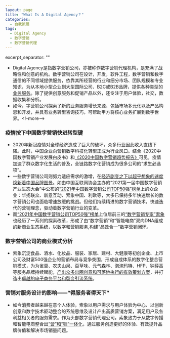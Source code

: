```yaml
---
layout: page
title: "What Is A Digital Agency？"
categories:
  - 自我策展
tags:
  - Digital Agency
  - 数字营销
  - 数字营销代理
---
```

excerpt_separator: "<!--more-->"


- Digital Agency是指数字营销公司，亦被称作数字营销代理机构，是充满了战略性和创意的机构。数字营销公司在设计，开发，软件工程，数字营销和数字通信的不同领域提供服务，依靠其所经营的行业和细分市场、团队规模和专业知识，为从本地小型企业到大型国际公司、B2C或B2B品牌，提供各种类型的[业务服务](https://www.digitalsilk.com/digital-agency-services#What_Services_Do_Digital_Agencies_Offer)。除了提供创意服务和促销产品以外，还专注于用户体验，社交，数据收集和分析。
- 如今，字营销公司探索了新的业务服务增长来源，包括市场多元化以及产品构思和开发，并具有业务转型咨询技巧，可帮助甲方将核心业务扩展到数字世界。<!–more–>

### 疫情按下中国数字营销快进转型键
- 2020年新冠疫情对全球经济造成了巨大的破坏，众多行业因此收入直线下降。此时，中国企业向营销数字科技化转型正成为行业风口。结合《2020中国数字营销产业发展白皮书》和[《2020中国数字营销趋势报告》](http://www.199it.com/archives/976354.html)可见，疫情加速了群众数字化生活的普及，全链路数字化营销成为很多公司的“求生必选项”。
- 一些数字营销公司则努力适应需求的激增，在[经济剧变之下以超乎想象的速度焕新着中国品牌图景](https://baijiahao.baidu.com/s?id=1692559016281936066&wfr=spider&for=pc)。如由中国互联网协会主办的“2021第一届中国数字营销产业生态大会”中公布的[“2021年中国数字营销公司TOP50强”榜单](https://baijiahao.baidu.com/s?id=1692559016281936066&wfr=spider&for=pc)上的众企业：华扬联众、新意互动、索象中国、利欧等，大多已保持多年快速增长的数字营销公司也面临增速放缓的挑战。但他们持续精进的数字营销技术，快速迭代的营销理念，驱动着数字营销行业的变革。
- 而[“2021年中国数字营销公司TOP50强”榜单](https://baijiahao.baidu.com/s?id=1692559016281936066&wfr=spider&for=pc)上位居前三的[“数字营销专家”索象](http://www.zjbert.com/)也经历了一系列的探索改革，形成了由“数字营销”和“智能电商”双向DNA组成的新商业生态系统，以数字和营销服务,构建“品效合一”数字营销闭环。

### 数字营销公司的商业模式分析
- 索象沉淀食品、酒水、化妆品、服装、家居、建材、大健康等初创企业、上市公司及财富500强企业的营销布局与竞争突围，形成自成体系的数字化整合营销模式，为为雀巢、农夫山泉、百草味、元气森林、泡泡玛特、HFP、钟薛高等服务品牌持续赋能，[产出众多出圈创意和可落地执行的有效策划方案](https://agency.eoi.digital/eoi-digital/why-hire-a-marketing-agency/)，并打造出[卓越的电子商务平台和裂变引流系统](https://www.digitalsilk.com/digital-agency-services#What_Services_Do_Digital_Agencies_Offer)。

### 营销对服务设计的影响——“得服务者得天下”
- 如今消费者越来越在意个人体验，索象以用户需求与用户体验为中心、以创新创意和数字技术驱动整合的系统思维及设计产出高质营销方案，满足用户及各利益相关者的服务需求。作为头部数字营销代理公司，索象致力于从数字传播和智能电商整合出[“营”和“销”一体化](http://www.zjbert.com/list-76-1.html)，通过服务创造更好的体验、有效提升品牌价值和解决市场销量问题。



